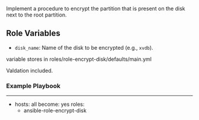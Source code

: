 
Implement a procedure to encrypt the partition that is present on the disk next to the root partition.

## Role Variables

- `disk_name`: Name of the disk to be encrypted (e.g., `xvdb`).

variable stores in roles/role-encrypt-disk/defaults/main.yml

Valdation included.

### Example Playbook
---
- hosts: all
  become: yes
  roles:
    - ansible-role-encrypt-disk
